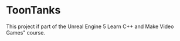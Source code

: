 # ToonTanks

This project if part of the Unreal Engine 5 Learn C++ and Make Video Games" course.  


